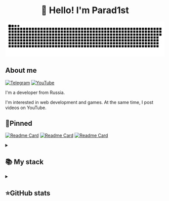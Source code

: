 
<h1 align="center">👋 Hello! I'm Parad1st </h1>

<p align="center">
 <img width="600" src="Parad1st-snake.svg" alt="snake"/>
</p>

## About me
[![Telegram](https://img.shields.io/badge/-Telegram-2CA5E0?style=flat&logo=telegram&logoColor=white)](https://tlgg.ru/@Parad1stik)
[![YouTube](https://img.shields.io/badge/-YouTube-FF0000?style=flat&logo=youtube&logoColor=white)](https://youtube.com/@Parad1st)

I'm a developer from Russia.

I'm interested in web development and games.
At the same time, I post videos on YouTube.

## 📌Pinned
[![Readme Card](https://github-readme-stats.vercel.app/api/pin/?username=Parad1st&repo=SkillLuze&theme=dracula&bg_color=00000000&)](https://github.com/Parad1st/SkillLuze)
[![Readme Card](https://github-readme-stats.vercel.app/api/pin/?username=Parad1st&repo=AirDropBomber&theme=dracula&bg_color=00000000&)](https://github.com/Parad1st/AirDropBomber)
[![Readme Card](https://github-readme-stats.vercel.app/api/pin/?username=Parad1st&repo=BlackRussiaSource&theme=dracula&bg_color=00000000&)](https://github.com/Parad1st/BlackRussiaSource)


<details align="left">
  <summary><h2><b>📚 My stack</b></h2></summary>
  <p>
    <h3>Langs</h3>
    <img src="https://skillicons.dev/icons?i=dotnet,cs,cpp,py,java,html,css,mysql,php&perline=7" />
    <h3>Frameworks / Tools</h3>
    <img src="https://skillicons.dev/icons?i=unity,unreal,gradle,linux,androidstudio,git&perline=7" />
    <h3>Software</h3>
    <img src="https://skillicons.dev/icons?i=visualstudio,idea,ultimate&perline=7" />
    <br>
  </p>
</details>


<details align="left">
  <summary><h2><b>⭐GitHub stats</b></h2></summary>
  <p>
   <img src="https://github-readme-stats.vercel.app/api/top-langs/?username=Parad1st&theme=dracula&layout=compact&hide_border=true&bg_color=00000000" />
   <br>
   <img src="https://github-readme-stats.vercel.app/api?username=Parad1st&count_private=true&show_icons=true&theme=dracula&hide_border=true&bg_color=00000000" />
    <br>
   <img src="https://metrics.lecoq.io/Parad1st" />
  </p>
</details>
